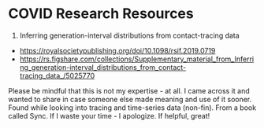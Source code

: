 # COVID Research Resources

1. Inferring generation-interval distributions from contact-tracing data 
- https://royalsocietypublishing.org/doi/10.1098/rsif.2019.0719
- https://rs.figshare.com/collections/Supplementary_material_from_Inferring_generation-interval_distributions_from_contact-tracing_data_/5025770

Please be mindful that this is not my expertise - at all. I came across it and wanted to share in case someone else made meaning and use of it sooner.
Found while looking into tracing and time-series data (non-fin). From a book called Sync. 
If I waste your time - I apologize. If helpful, great! 
